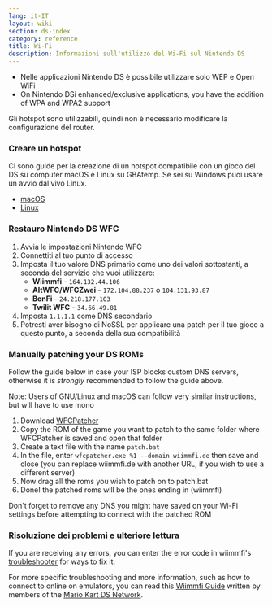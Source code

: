 ```yaml
---
lang: it-IT
layout: wiki
section: ds-index
category: reference
title: Wi-Fi
description: Informazioni sull'utilizzo del Wi-Fi sul Nintendo DS
---
```


- Nelle applicazioni Nintendo DS è possibile utilizzare solo WEP e Open WiFi
- On Nintendo DSi enhanced/exclusive applications, you have the addition of WPA and WPA2 support

Gli hotspot sono utilizzabili, quindi non è necessario modificare la configurazione del router.

### Creare un hotspot
Ci sono guide per la creazione di un hotspot compatibile con un gioco del DS su computer macOS e Linux su GBAtemp. Se sei su Windows puoi usare un avvio dal vivo Linux.
- [macOS](https://gbatemp.net/threads/571658)
- [Linux](https://gbatemp.net/threads/543283)

### Restauro Nintendo DS WFC
1. Avvia le impostazioni Nintendo WFC
1. Connettiti al tuo punto di accesso
1. Imposta il tuo valore DNS primario come uno dei valori sottostanti, a seconda del servizio che vuoi utilizzare:
   - **Wiimmfi** - `164.132.44.106`
   - **AltWFC/WFCZwei** - `172.104.88.237` o `104.131.93.87`
   - **BenFi** - `24.218.177.103`
   - **Twilit WFC** - `34.66.49.81`
1. Imposta `1.1.1.1` come DNS secondario
1. Potresti aver bisogno di NoSSL per applicare una patch per il tuo gioco a questo punto, a seconda della sua compatibilità

### Manually patching your DS ROMs
Follow the guide below in case your ISP blocks custom DNS servers, otherwise it is *strongly* recommended to follow the guide above.

Note: Users of GNU/Linux and macOS can follow very similar instructions, but will have to use mono

1. Download [WFCPatcher](https://github.com/AdmiralCurtiss/WfcPatcher/releases)
1. Copy the ROM of the game you want to patch to the same folder where WFCPatcher is saved and open that folder
1. Create a text file with the name `patch.bat`
1. In the file, enter `wfcpatcher.exe %1 --domain wiimmfi.de` then save and close (you can replace wiimmfi.de with another URL, if you wish to use a different server)
1. Now drag all the roms you wish to patch on to patch.bat
1. Done! the patched roms will be the ones ending in (wiimmfi)

Don't forget to remove any DNS you might have saved on your Wi-Fi settings before attempting to connect with the patched ROM

### Risoluzione dei problemi e ulteriore lettura
If you are receiving any errors, you can enter the error code in wiimmfi's [troubleshooter](https://wiimmfi.de/error) for ways to fix it.

For more specific troubleshooting and more information, such as how to connect to online on emulators, you can read this [Wiimmfi Guide](https://docs.google.com/document/d/1f3PChwQig40UaiPXlh-Gi5CggGiBPzyrpiecLZlT8ZE/edit?usp=sharing) written by members of the [Mario Kart DS Network](https://discord.gg/pa9bea6).
